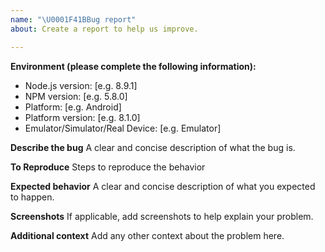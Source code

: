 ```yaml
---
name: "\U0001F41BBug report"
about: Create a report to help us improve.

---
```


**Environment (please complete the following information):**
 - Node.js version: [e.g. 8.9.1]
 - NPM version: [e.g. 5.8.0]
 - Platform: [e.g. Android]
 - Platform version: [e.g. 8.1.0]
 - Emulator/Simulator/Real Device: [e.g. Emulator]

**Describe the bug**
A clear and concise description of what the bug is.

**To Reproduce**
Steps to reproduce the behavior

**Expected behavior**
A clear and concise description of what you expected to happen.

**Screenshots**
If applicable, add screenshots to help explain your problem.

**Additional context**
Add any other context about the problem here.
